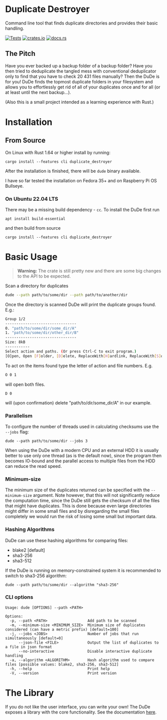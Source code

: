 
# Duplicate Destroyer
Command line tool that finds duplicate directories and provides their basic handling.

[![Tests](https://github.com/jm-fn/duplicate-destroyer/actions/workflows/tests.yml/badge.svg)](https://github.com/jm-fn/duplicate-destroyer/actions/workflows/tests.yml)
[![crates.io](https://img.shields.io/crates/v/duplicate_destroyer.svg)](https://crates.io/crates/duplicate_destroyer)
[![docs.rs](https://img.shields.io/docsrs/duplicate_destroyer)](https://docs.rs/duplicate_destroyer/latest/duplicate_destroyer)

## The Pitch

Have you ever backed up a backup folder of a backup folder? Have you then tried to deduplicate the tangled mess with conventional deduplicator only to find that you have to check 20 431 files manually? Then the DuDe is for you! DuDe finds the topmost duplicate folders in your filesystem and allows you to effortlessly get rid of all of your duplicates once and for all (or at least until the next backup...).

(Also this is a small project intended as a learning experience with Rust.)

# Installation

## From Source

On Linux with Rust 1.64 or higher install by running:

```
cargo install --features cli duplicate_destroyer
```
After the installation is finished, there will be `dude` binary available.

I have so far tested the installation on Fedora 35+ and on Raspberry Pi OS Bullseye.

### On Ubuntu 22.04 LTS
There may be a missing build dependency - `cc`. To install the DuDe first run
```
apt install build-essential
```
and then build from source
```
cargo install --features cli duplicate_destroyer
```

# Basic Usage

> **Warning:**
> The crate is still pretty new and there are some big changes to the API to be expected.


Scan a directory for duplicates
```bash
dude --path path/to/some/dir --path path/to/another/dir
```
Once the directory is scanned DuDe will print the duplicate groups found. E.g.:
```bash
Group 1/2
--------------------------------
0. "path/to/some/dir/some_dir/A"
1. "path/to/some/dir/other_dir/B"
--------------------------------
Size: 8kB
-----------
Select action and paths. (Or press Ctrl-C to exit program.)
[O]pen, Open [F]older, [D]elete, ReplaceWith[H]ardlink, ReplaceWith[S]oftlink, [N]othing
```
To act on the items found type the letter of action and file numbers. E.g.
```bash
O 0 1
```
will open both files.
```
D 0
```
will (upon confirmation) delete "path/to/dir/some_dir/A" in our example.

### Parallelism
To configure the number of threads used in calculating checksums use the `--jobs` flag:
```
dude --path path/to/some/dir --jobs 3
```
When using the DuDe with a modern CPU and an external HDD it is usually better to use only one thread (as is the default now), since the program then becomes IO-bound and the parallel access to multiple files from the HDD can reduce the read speed.

### Minimum-size
The minimum size of the duplicates returned can be specified with the `--minimum-size` argument. Note however, that this will not significantly reduce the computation time, since the DuDe still gets the checksum of all the files that might have duplicates. This is done because even large directories might differ in some small files and by disregarding the small files completely we would run the risk of losing some small but important data.

### Hashing Algorithms
DuDe can use these hashing algorithms for comparing files:
* blake2 [default]
* sha3-256
* sha3-512

If the DuDe is running on memory-constrained system it is recommended to switch to sha3-256 algorithm:
```
dude --path path/to/some/dir --algorithm "sha3-256"
```

### CLI options
```
Usage: dude [OPTIONS] --path <PATH>

Options:
  -p, --path <PATH>                  Add path to be scanned
  -m, --minimum-size <MINIMUM_SIZE>  Minimum size of duplicates considered (can have a metric prefix) [default=100]
  -j, --jobs <JOBS>                  Number of jobs that run simultaneously [default=0]
      --json-file <FILE>             Output the list of duplicates to a file in json format
      --no-interactive               Disable interactive duplicate handling
  -a, --algorithm <ALGORITHM>        Hash algorithm used to compare files [possible values: blake2, sha3-256, sha3-512]
  -h, --help                         Print help
  -V, --version                      Print version
```

# The Library
If you do not like the user interface, you can write your own! The DuDe exposes a library with the core functionality. See the documentation [here](https://docs.rs/duplicate_destroyer/latest/duplicate_destroyer/).
